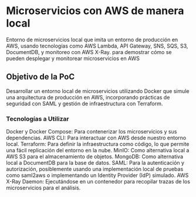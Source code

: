 # Microservicios con AWS de manera local
 Entorno de microservicios local que imita un entorno de producción en AWS, usando tecnologías como AWS Lambda, API Gateway, SNS, SQS, S3, DocumentDB, y monitoreo con AWS X-Ray. para demostrar cómo se pueden desplegar y monitorear microservicios en AWS

## Objetivo de la PoC

Desarrollar un entorno local de microservicios utilizando Docker que simule una arquitectura de producción en AWS, incorporando prácticas de seguridad con SAML y gestión de infraestructura con Terraform.

### Tecnologías a Utilizar

Docker y Docker Compose: Para contenerizar los microservicios y sus dependencias.
AWS CLI: Para interactuar con AWS desde nuestro entorno local.
Terraform: Para definir la infraestructura como código, lo que permite una fácil replicación del entorno en la nube.
MinIO: Como alternativa local a AWS S3 para el almacenamiento de objetos.
MongoDB: Como alternativa local a DocumentDB para la base de datos.
SAML: Para la autenticación y autorización, posiblemente usando una implementación local de pruebas como saml2aws o implementando un Identity Provider (IdP) simulado.
AWS X-Ray Daemon: Ejecutándose en un contenedor para recopilar trazas de los microservicios para el análisis.
